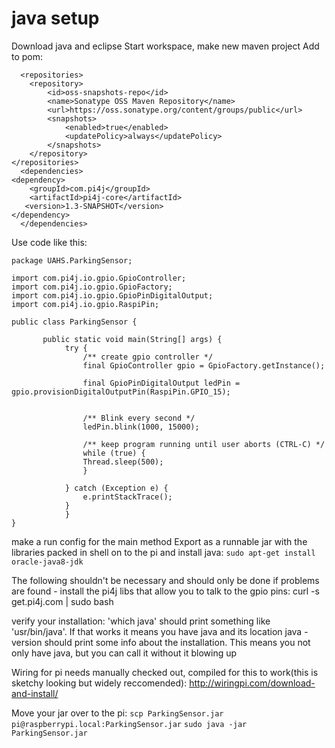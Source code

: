 # java setup
Download java and eclipse
Start workspace, make new maven project
Add to pom:
```
  <repositories>
	<repository>
		<id>oss-snapshots-repo</id>
		<name>Sonatype OSS Maven Repository</name>
		<url>https://oss.sonatype.org/content/groups/public</url>
		<snapshots>
			<enabled>true</enabled>
			<updatePolicy>always</updatePolicy>
		</snapshots>
	</repository>
</repositories>
  <dependencies>
<dependency>
    <groupId>com.pi4j</groupId>
    <artifactId>pi4j-core</artifactId>
   <version>1.3-SNAPSHOT</version>
</dependency>
  </dependencies>
```
Use code like this:

```
package UAHS.ParkingSensor;

import com.pi4j.io.gpio.GpioController;
import com.pi4j.io.gpio.GpioFactory;
import com.pi4j.io.gpio.GpioPinDigitalOutput;
import com.pi4j.io.gpio.RaspiPin;

public class ParkingSensor {

	   public static void main(String[] args) {
		    try {
		        /** create gpio controller */
		        final GpioController gpio = GpioFactory.getInstance();

		        final GpioPinDigitalOutput ledPin = gpio.provisionDigitalOutputPin(RaspiPin.GPIO_15);


		        /** Blink every second */
		        ledPin.blink(1000, 15000);

		        /** keep program running until user aborts (CTRL-C) */
		        while (true) {
		        Thread.sleep(500);
		        }

		    } catch (Exception e) {
		        e.printStackTrace();
		    }
		    }
}
```

make a run config for the main method
Export as a runnable jar with the libraries packed in
shell on to the pi and install java:
`
sudo apt-get install oracle-java8-jdk
`

The following shouldn't be necessary and should only be done if problems are found - install the pi4j libs that allow you to talk to the gpio pins:
curl -s get.pi4j.com | sudo bash

verify your installation:
'which java' should print something like 'usr/bin/java'.  If that works it means you have java and its location
java -version should print some info about the installation.  This means you not only have java, but you can call it without it blowing up

Wiring for pi needs manually checked out, compiled for this to work(this is sketchy looking but widely reccomended):
http://wiringpi.com/download-and-install/

Move your jar over to the pi:
`
scp ParkingSensor.jar pi@raspberrypi.local:ParkingSensor.jar
`
`
sudo java -jar ParkingSensor.jar
`


